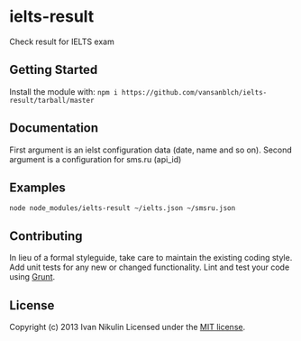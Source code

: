 # ielts-result

Check result for IELTS exam

## Getting Started
Install the module with: `npm i https://github.com/vansanblch/ielts-result/tarball/master`

## Documentation
First argument is an ielst configuration data (date, name and so on). Second argument is a configuration for sms.ru (api_id)

## Examples
```
node node_modules/ielts-result ~/ielts.json ~/smsru.json
```

## Contributing
In lieu of a formal styleguide, take care to maintain the existing coding style. Add unit tests for any new or changed functionality. Lint and test your code using [Grunt](http://gruntjs.com/).

## License
Copyright (c) 2013 Ivan Nikulin
Licensed under the [MIT license](LICENSE-MIT).
